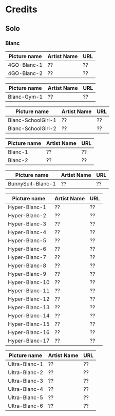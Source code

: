 # Credits

## Solo

### Blanc

Picture name | Artist Name | URL
-- | -- | --
4GO-Blanc-1 | ?? | ??
4GO-Blanc-2 | ?? | ??

Picture name | Artist Name | URL
-- | -- | --
Blanc-Gym-1 | ?? | ??

Picture name | Artist Name | URL
-- | -- | --
Blanc-SchoolGirl-1 | ?? | ??
Blanc-SchoolGirl-2 | ?? | ??

Picture name | Artist Name | URL
-- | -- | --
Blanc-1 | ?? | ??
Blanc-2 | ?? | ??

Picture name | Artist Name | URL
-- | -- | --
BunnySuit-Blanc-1 | ?? | ??

Picture name | Artist Name | URL
-- | -- | --
Hyper-Blanc-1 | ?? | ??
Hyper-Blanc-2 | ?? | ??
Hyper-Blanc-3 | ?? | ??
Hyper-Blanc-4 | ?? | ??
Hyper-Blanc-5 | ?? | ??
Hyper-Blanc-6 | ?? | ??
Hyper-Blanc-7 | ?? | ??
Hyper-Blanc-8 | ?? | ??
Hyper-Blanc-9 | ?? | ??
Hyper-Blanc-10 | ?? | ??
Hyper-Blanc-11 | ?? | ??
Hyper-Blanc-12 | ?? | ??
Hyper-Blanc-13 | ?? | ??
Hyper-Blanc-14 | ?? | ??
Hyper-Blanc-15 | ?? | ??
Hyper-Blanc-16 | ?? | ??
Hyper-Blanc-17 | ?? | ??

Picture name | Artist Name | URL
-- | -- | --
Ultra-Blanc-1 | ?? | ??
Ultra-Blanc-2 | ?? | ??
Ultra-Blanc-3 | ?? | ??
Ultra-Blanc-4 | ?? | ??
Ultra-Blanc-5 | ?? | ??
Ultra-Blanc-6 | ?? | ??